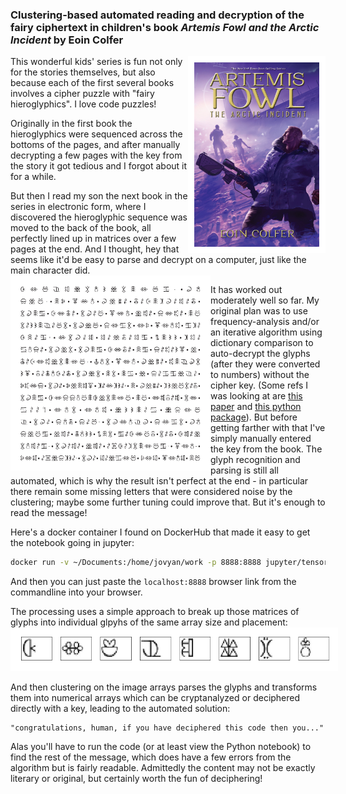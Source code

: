 ### Clustering-based automated reading and decryption of the fairy ciphertext in children's book _Artemis Fowl and the Arctic Incident_ by Eoin Colfer
<img src="bookcover.jpg" width="200" align="right" style="border: 10px solid white">

This wonderful kids' series is fun not only for the stories themselves, but also because each of the first several books involves a cipher puzzle with "fairy hieroglyphics".  I love code puzzles!  

Originally in the first book the hieroglyphics were sequenced across the bottoms of the pages, and after manually decrypting a few pages with the key from the story it got tedious and I forgot about it for a while.  

But then I read my son the next book in the series in electronic form, where I discovered the hieroglyphic sequence was moved to the back of the book, all perfectly lined up in matrices over a few pages at the end.  And I thought, hey that seems like it'd be easy to parse and decrypt on a computer, just like the main character did.  
<img src="glyph_matrix.png" width="300" align="left" style="border: 10px solid white">

It has worked out moderately well so far.  My original plan was to use frequency-analysis and/or an iterative algorithm using dictionary comparison to auto-decrypt the glyphs (after they were converted to numbers) without the cipher key.  (Some refs I was looking at are <a href="http://cse.ucdenver.edu/~rhilton/docs/Cryptanalysis-Against-Monosub-Ciphers.pdf">this paper</a> and <a href="http://practicalcryptography.com/cryptanalysis/stochastic-searching/cryptanalysis-simple-substitution-cipher/#python-code">this python package</a>).  But before getting farther with that I've simply manually entered the key from the book.  The glyph recognition and parsing is still all automated, which is why the result isn't perfect at the end - in particular there remain some missing letters that were considered noise by the clustering; maybe some further tuning could improve that.  But it's enough to read the message!

Here's a docker container I found on DockerHub that made it easy to get the notebook going in jupyter:

```bash
docker run -v ~/Documents:/home/jovyan/work -p 8888:8888 jupyter/tensorflow-notebook:latest
```
  
And then you can just paste the `localhost:8888` browser link from the commandline into your browser.

The processing uses a simple approach to break up those matrices of glyphs into individual glpyhs of the same array size and placement:  
<img src="glyphs.png" height=50 style="border: 10px solid white">

And then clustering on the image arrays parses the glyphs and transforms them into numerical arrays which can be cryptanalyzed or deciphered directly with a key, leading to the automated solution:  

```
"congratulations, human, if you have deciphered this code then you..."
```

Alas you'll have to run the code (or at least view the Python notebook) to find the rest of the message, which
does have a few errors from the algorithm but is fairly readable.  Admittedly the content may not be exactly
literary or original, but certainly worth the fun of deciphering!

